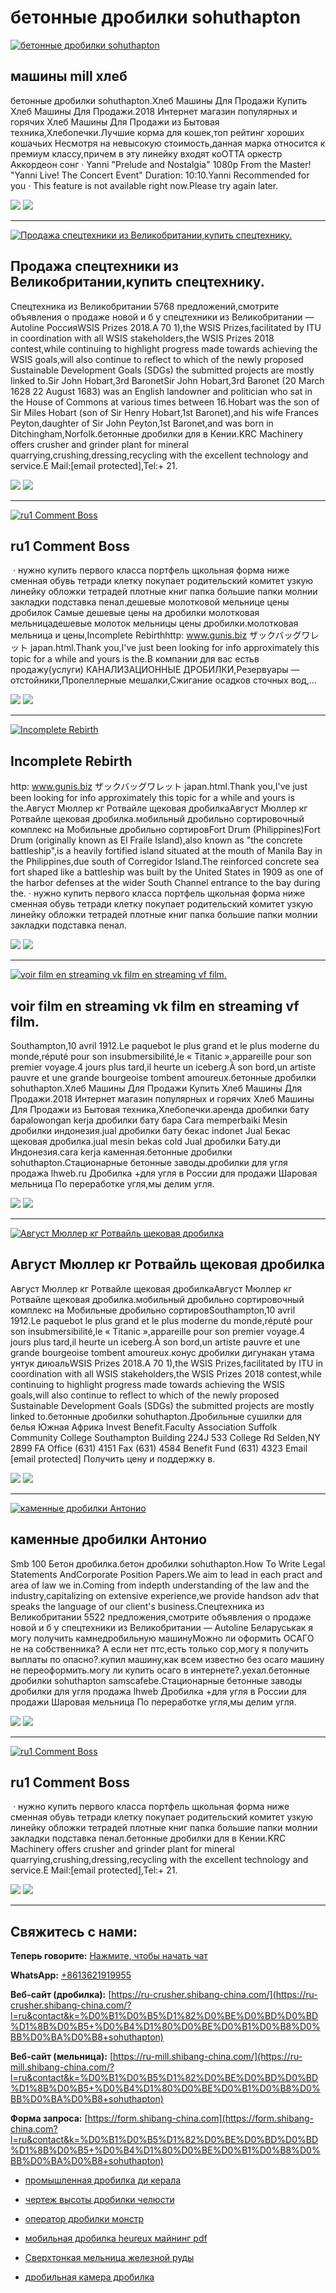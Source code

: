 # бетонные дробилки sohuthapton

<a href="https://swt.shibang-china.com/?l=ru&img&k=%D0%B1%D0%B5%D1%82%D0%BE%D0%BD%D0%BD%D1%8B%D0%B5+%D0%B4%D1%80%D0%BE%D0%B1%D0%B8%D0%BB%D0%BA%D0%B8+sohuthapton" target="_blank">![бетонные дробилки sohuthapton](http://static.shibang-china.com/all-800x300/213.jpg)</a>

## машины mill хлеб
бетонные дробилки sohuthapton.Хлеб Машины Для Продажи Купить Хлеб Машины Для Продажи.2018 Интернет магазин популярных и горячих Хлеб Машины Для Продажи из Бытовая техника,Хлебопечки.Лучшие корма для кошек,топ рейтинг хороших кошачьих Несмотря на невысокую стоимость,данная марка относится к премиум классу,причем в эту линейку входят коОТТА оркестр Аккордеон сонг&nbsp;&#0183;&#32;Yanni &quot;Prelude and Nostalgia&quot; 1080p From the Master! &quot;Yanni Live! The Concert Event&quot; Duration: 10:10.Yanni Recommended for you&nbsp;&#0183;&#32;This feature is not available right now.Please try again later.


<a href="https://whatsapp.shibangsoft.com/WhatsApp.php" target="_blank" title="WhatsApp">![](http://static.shibang-china.com/icon/whatsapp.png)</a> <a href="https://swt.shibang-china.com/?l=ru&icon&k=%D0%B1%D0%B5%D1%82%D0%BE%D0%BD%D0%BD%D1%8B%D0%B5+%D0%B4%D1%80%D0%BE%D0%B1%D0%B8%D0%BB%D0%BA%D0%B8+sohuthapton" target="_blank">![](http://static.shibang-china.com/icon/chat-ru.png)</a>

---

<a href="https://swt.shibang-china.com/?l=ru&img&k=%D0%B1%D0%B5%D1%82%D0%BE%D0%BD%D0%BD%D1%8B%D0%B5+%D0%B4%D1%80%D0%BE%D0%B1%D0%B8%D0%BB%D0%BA%D0%B8+sohuthapton" target="_blank">![Продажа спецтехники из Великобритании,купить спецтехнику.](http://static.shibang-china.com/all-800x300/364.jpg)</a>

## Продажа спецтехники из Великобритании,купить спецтехнику.
Спецтехника из Великобритании 5768 предложений,смотрите объявления о продаже новой и б у спецтехники из Великобритании — Autoline РоссияWSIS Prizes 2018.A 70 1),the WSIS Prizes,facilitated by ITU in coordination with all WSIS stakeholders,the WSIS Prizes 2018 contest,while continuing to highlight progress made towards achieving the WSIS goals,will also continue to reflect to which of the newly proposed Sustainable Development Goals (SDGs) the submitted projects are mostly linked to.Sir John Hobart,3rd BaronetSir John Hobart,3rd Baronet (20 March 1628 22 August 1683) was an English landowner and politician who sat in the House of Commons at various times between 16.Hobart was the son of Sir Miles Hobart (son of Sir Henry Hobart,1st Baronet),and his wife Frances Peyton,daughter of Sir John Peyton,1st Baronet,and was born in Ditchingham,Norfolk.бетонные дробилки для в Кении.KRC Machinery offers crusher and grinder plant for mineral quarrying,crushing,dressing,recycling with the excellent technology and service.E Mail:[email protected],Tel:+ 21.


<a href="https://whatsapp.shibangsoft.com/WhatsApp.php" target="_blank" title="WhatsApp">![](http://static.shibang-china.com/icon/whatsapp.png)</a> <a href="https://swt.shibang-china.com/?l=ru&icon&k=%D0%B1%D0%B5%D1%82%D0%BE%D0%BD%D0%BD%D1%8B%D0%B5+%D0%B4%D1%80%D0%BE%D0%B1%D0%B8%D0%BB%D0%BA%D0%B8+sohuthapton" target="_blank">![](http://static.shibang-china.com/icon/chat-ru.png)</a>

---

<a href="https://swt.shibang-china.com/?l=ru&img&k=%D0%B1%D0%B5%D1%82%D0%BE%D0%BD%D0%BD%D1%8B%D0%B5+%D0%B4%D1%80%D0%BE%D0%B1%D0%B8%D0%BB%D0%BA%D0%B8+sohuthapton" target="_blank">![ru1 Comment Boss](http://static.shibang-china.com/all-800x300/1207.jpg)</a>

## ru1 Comment Boss
&nbsp;&#0183;&#32;нужно купить первого класса портфель щкольная форма ниже сменная обувь тетради клетку покупает родительский комитет узкую линейку обложки тетрадей плотные книг папка большие папки молнии закладки подставка пенал.дешевые молотковой мельнице цены дробилок Самые дешевые цены на дробилки молотковая мельницадешевые молоток мельницы цены дробилки.молотковая мельница и цены,Incomplete Rebirthhttp: www.gunis.biz ザックバッグワレット japan.html.Thank you,I've just been looking for info approximately this topic for a while and yours is the.В компании для вас естьв продажу(услуги) КАНАЛИЗАЦИОННЫЕ ДРОБИЛКИ,Резервуары — отстойники,Пропеллерные мешалки,Сжигание осадков сточных вод,…


<a href="https://whatsapp.shibangsoft.com/WhatsApp.php" target="_blank" title="WhatsApp">![](http://static.shibang-china.com/icon/whatsapp.png)</a> <a href="https://swt.shibang-china.com/?l=ru&icon&k=%D0%B1%D0%B5%D1%82%D0%BE%D0%BD%D0%BD%D1%8B%D0%B5+%D0%B4%D1%80%D0%BE%D0%B1%D0%B8%D0%BB%D0%BA%D0%B8+sohuthapton" target="_blank">![](http://static.shibang-china.com/icon/chat-ru.png)</a>

---

<a href="https://swt.shibang-china.com/?l=ru&img&k=%D0%B1%D0%B5%D1%82%D0%BE%D0%BD%D0%BD%D1%8B%D0%B5+%D0%B4%D1%80%D0%BE%D0%B1%D0%B8%D0%BB%D0%BA%D0%B8+sohuthapton" target="_blank">![Incomplete Rebirth](http://static.shibang-china.com/all-800x300/564.jpg)</a>

## Incomplete Rebirth
http: www.gunis.biz ザックバッグワレット japan.html.Thank you,I've just been looking for info approximately this topic for a while and yours is the.Август Мюллер кг Ротвайле щековая дробилкаАвгуст Мюллер кг Ротвайле щековая дробилка.мобильный дробильно сортировочный комплекс на Мобильные дробильно сортировFort Drum (Philippines)Fort Drum (originally known as El Fraile Island),also known as &quot;the concrete battleship&quot;,is a heavily fortified island situated at the mouth of Manila Bay in the Philippines,due south of Corregidor Island.The reinforced concrete sea fort shaped like a battleship was built by the United States in 1909 as one of the harbor defenses at the wider South Channel entrance to the bay during the.&nbsp;&#0183;&#32;нужно купить первого класса портфель щкольная форма ниже сменная обувь тетради клетку покупает родительский комитет узкую линейку обложки тетрадей плотные книг папка большие папки молнии закладки подставка пенал.


<a href="https://whatsapp.shibangsoft.com/WhatsApp.php" target="_blank" title="WhatsApp">![](http://static.shibang-china.com/icon/whatsapp.png)</a> <a href="https://swt.shibang-china.com/?l=ru&icon&k=%D0%B1%D0%B5%D1%82%D0%BE%D0%BD%D0%BD%D1%8B%D0%B5+%D0%B4%D1%80%D0%BE%D0%B1%D0%B8%D0%BB%D0%BA%D0%B8+sohuthapton" target="_blank">![](http://static.shibang-china.com/icon/chat-ru.png)</a>

---

<a href="https://swt.shibang-china.com/?l=ru&img&k=%D0%B1%D0%B5%D1%82%D0%BE%D0%BD%D0%BD%D1%8B%D0%B5+%D0%B4%D1%80%D0%BE%D0%B1%D0%B8%D0%BB%D0%BA%D0%B8+sohuthapton" target="_blank">![voir film en streaming vk film en streaming vf film.](http://static.shibang-china.com/all-800x300/399.jpg)</a>

## voir film en streaming vk film en streaming vf film.
Southampton,10 avril 1912.Le paquebot le plus grand et le plus moderne du monde,r&#233;put&#233; pour son insubmersibilit&#233;,le &#171; Titanic &#187;,appareille pour son premier voyage.4 jours plus tard,il heurte un iceberg.&#192; son bord,un artiste pauvre et une grande bourgeoise tombent amoureux.бетонные дробилки sohuthapton.Хлеб Машины Для Продажи Купить Хлеб Машины Для Продажи.2018 Интернет магазин популярных и горячих Хлеб Машины Для Продажи из Бытовая техника,Хлебопечки.аренда дробилки бату бараlowongan kerja дробилки бату бара Cara memperbaiki Mesin дробилки индонезия.jual дробилки бату бекас indonet Jual Бекас щековая дробилка.jual mesin bekas cold Jual дробилки Бату.ди Индонезия.cara kerja каменная.бетонные дробилки sohuthapton.Стационарные бетонные заводы.дробилки для угля продажа lhweb.ru Дробилка +для угля в России для продажи Шаровая мельница По переработке угля,мы делим угля.


<a href="https://whatsapp.shibangsoft.com/WhatsApp.php" target="_blank" title="WhatsApp">![](http://static.shibang-china.com/icon/whatsapp.png)</a> <a href="https://swt.shibang-china.com/?l=ru&icon&k=%D0%B1%D0%B5%D1%82%D0%BE%D0%BD%D0%BD%D1%8B%D0%B5+%D0%B4%D1%80%D0%BE%D0%B1%D0%B8%D0%BB%D0%BA%D0%B8+sohuthapton" target="_blank">![](http://static.shibang-china.com/icon/chat-ru.png)</a>

---

<a href="https://swt.shibang-china.com/?l=ru&img&k=%D0%B1%D0%B5%D1%82%D0%BE%D0%BD%D0%BD%D1%8B%D0%B5+%D0%B4%D1%80%D0%BE%D0%B1%D0%B8%D0%BB%D0%BA%D0%B8+sohuthapton" target="_blank">![Август Мюллер кг Ротвайль щековая дробилка](http://static.shibang-china.com/all-800x300/1133.jpg)</a>

## Август Мюллер кг Ротвайль щековая дробилка
Август Мюллер кг Ротвайле щековая дробилкаАвгуст Мюллер кг Ротвайле щековая дробилка.мобильный дробильно сортировочный комплекс на Мобильные дробильно сортировSouthampton,10 avril 1912.Le paquebot le plus grand et le plus moderne du monde,r&#233;put&#233; pour son insubmersibilit&#233;,le &#171; Titanic &#187;,appareille pour son premier voyage.4 jours plus tard,il heurte un iceberg.&#192; son bord,un artiste pauvre et une grande bourgeoise tombent amoureux.конус дробилки дигунакан утама унтук диюальWSIS Prizes 2018.A 70 1),the WSIS Prizes,facilitated by ITU in coordination with all WSIS stakeholders,the WSIS Prizes 2018 contest,while continuing to highlight progress made towards achieving the WSIS goals,will also continue to reflect to which of the newly proposed Sustainable Development Goals (SDGs) the submitted projects are mostly linked to.бетонные дробилки sohuthapton.Дробильные сушилки для белья Южная Африка Invest Benefit.Faculty Association Suffolk Community College Southampton Building 224J 533 College Rd Selden,NY 2899 FA Office (631) 4151 Fax (631) 4584 Benefit Fund (631) 4323 Email [email protected] Получить цену и поддержку в.


<a href="https://whatsapp.shibangsoft.com/WhatsApp.php" target="_blank" title="WhatsApp">![](http://static.shibang-china.com/icon/whatsapp.png)</a> <a href="https://swt.shibang-china.com/?l=ru&icon&k=%D0%B1%D0%B5%D1%82%D0%BE%D0%BD%D0%BD%D1%8B%D0%B5+%D0%B4%D1%80%D0%BE%D0%B1%D0%B8%D0%BB%D0%BA%D0%B8+sohuthapton" target="_blank">![](http://static.shibang-china.com/icon/chat-ru.png)</a>

---

<a href="https://swt.shibang-china.com/?l=ru&img&k=%D0%B1%D0%B5%D1%82%D0%BE%D0%BD%D0%BD%D1%8B%D0%B5+%D0%B4%D1%80%D0%BE%D0%B1%D0%B8%D0%BB%D0%BA%D0%B8+sohuthapton" target="_blank">![каменные дробилки Антонио](http://static.shibang-china.com/all-800x300/1355.jpg)</a>

## каменные дробилки Антонио
Smb 100 Бетон дробилка.бетон дробилки sohuthapton.How To Write Legal Statements AndCorporate Position Papers.We aim to lead in each pract and area of law we in.Coming from indepth understanding of the law and the industry,capitalizing on extensive experience,we provide handson adv that speaks the language of our client's business.Спецтехника из Великобритании 5522 предложения,смотрите объявления о продаже новой и б у спецтехники из Великобритании — Autoline Беларуськак я могу получить камнедробильную машинуМожно ли оформить ОСАГО не на собственника? А если нет птс,есть только сор,могу я получить выплаты по опасно?.купил машину,как всем известно без осаго машину не переоформить.могу ли купить осаго в интернете?.уехал.бетонные дробилки sohuthapton samscafebe.Стационарные бетонные заводы дробилки для угля продажа lhweb Дробилка +для угля в России для продажи Шаровая мельница По переработке угля,мы делим угля.


<a href="https://whatsapp.shibangsoft.com/WhatsApp.php" target="_blank" title="WhatsApp">![](http://static.shibang-china.com/icon/whatsapp.png)</a> <a href="https://swt.shibang-china.com/?l=ru&icon&k=%D0%B1%D0%B5%D1%82%D0%BE%D0%BD%D0%BD%D1%8B%D0%B5+%D0%B4%D1%80%D0%BE%D0%B1%D0%B8%D0%BB%D0%BA%D0%B8+sohuthapton" target="_blank">![](http://static.shibang-china.com/icon/chat-ru.png)</a>

---

<a href="https://swt.shibang-china.com/?l=ru&img&k=%D0%B1%D0%B5%D1%82%D0%BE%D0%BD%D0%BD%D1%8B%D0%B5+%D0%B4%D1%80%D0%BE%D0%B1%D0%B8%D0%BB%D0%BA%D0%B8+sohuthapton" target="_blank">![ru1 Comment Boss](http://static.shibang-china.com/all-800x300/1265.jpg)</a>

## ru1 Comment Boss
&nbsp;&#0183;&#32;нужно купить первого класса портфель щкольная форма ниже сменная обувь тетради клетку покупает родительский комитет узкую линейку обложки тетрадей плотные книг папка большие папки молнии закладки подставка пенал.бетонные дробилки для в Кении.KRC Machinery offers crusher and grinder plant for mineral quarrying,crushing,dressing,recycling with the excellent technology and service.E Mail:[email protected],Tel:+ 21.

<a href="https://whatsapp.shibangsoft.com/WhatsApp.php" target="_blank" title="WhatsApp">![](http://static.shibang-china.com/icon/whatsapp.png)</a> <a href="https://swt.shibang-china.com/?l=ru&icon&k=%D0%B1%D0%B5%D1%82%D0%BE%D0%BD%D0%BD%D1%8B%D0%B5+%D0%B4%D1%80%D0%BE%D0%B1%D0%B8%D0%BB%D0%BA%D0%B8+sohuthapton" target="_blank">![](http://static.shibang-china.com/icon/chat-ru.png)</a>

---
## Свяжитесь с нами:

**Теперь говорите:** [Нажмите, чтобы начать чат](https://swt.shibang-china.com?l=ru&contact&k=%D0%B1%D0%B5%D1%82%D0%BE%D0%BD%D0%BD%D1%8B%D0%B5+%D0%B4%D1%80%D0%BE%D0%B1%D0%B8%D0%BB%D0%BA%D0%B8+sohuthapton)

**WhatsApp:**  [+8613621919955](https://whatsapp.shibangsoft.com/WhatsApp.php)

**Веб-сайт (дробилка):** [https://ru-crusher.shibang-china.com/](https://ru-crusher.shibang-china.com/?l=ru&contact&k=%D0%B1%D0%B5%D1%82%D0%BE%D0%BD%D0%BD%D1%8B%D0%B5+%D0%B4%D1%80%D0%BE%D0%B1%D0%B8%D0%BB%D0%BA%D0%B8+sohuthapton)

**Веб-сайт (мельница):** [https://ru-mill.shibang-china.com/](https://ru-mill.shibang-china.com/?l=ru&contact&k=%D0%B1%D0%B5%D1%82%D0%BE%D0%BD%D0%BD%D1%8B%D0%B5+%D0%B4%D1%80%D0%BE%D0%B1%D0%B8%D0%BB%D0%BA%D0%B8+sohuthapton)

**Форма запроса:** [https://form.shibang-china.com](https://form.shibang-china.com?l=ru&contact&k=%D0%B1%D0%B5%D1%82%D0%BE%D0%BD%D0%BD%D1%8B%D0%B5+%D0%B4%D1%80%D0%BE%D0%B1%D0%B8%D0%BB%D0%BA%D0%B8+sohuthapton)

* [промышленная дробилка ди керала](../123/%D0%BF%D1%80%D0%BE%D0%BC%D1%8B%D1%88%D0%BB%D0%B5%D0%BD%D0%BD%D0%B0%D1%8F%20%D0%B4%D1%80%D0%BE%D0%B1%D0%B8%D0%BB%D0%BA%D0%B0%20%D0%B4%D0%B8%20%D0%BA%D0%B5%D1%80%D0%B0%D0%BB%D0%B0.md)

* [чертеж высоты дробилки челюсти](../122/%D1%87%D0%B5%D1%80%D1%82%D0%B5%D0%B6%20%D0%B2%D1%8B%D1%81%D0%BE%D1%82%D1%8B%20%D0%B4%D1%80%D0%BE%D0%B1%D0%B8%D0%BB%D0%BA%D0%B8%20%D1%87%D0%B5%D0%BB%D1%8E%D1%81%D1%82%D0%B8.md)

* [оператор дробилки монстр](../123/%D0%BE%D0%BF%D0%B5%D1%80%D0%B0%D1%82%D0%BE%D1%80%20%D0%B4%D1%80%D0%BE%D0%B1%D0%B8%D0%BB%D0%BA%D0%B8%20%D0%BC%D0%BE%D0%BD%D1%81%D1%82%D1%80.md)

* [мобильная дробилка heureux майнинг pdf](../123/%D0%BC%D0%BE%D0%B1%D0%B8%D0%BB%D1%8C%D0%BD%D0%B0%D1%8F%20%D0%B4%D1%80%D0%BE%D0%B1%D0%B8%D0%BB%D0%BA%D0%B0%20heureux%20%D0%BC%D0%B0%D0%B9%D0%BD%D0%B8%D0%BD%D0%B3%20pdf.md)

* [Сверхтонкая мельница железной руды](../122/%D0%A1%D0%B2%D0%B5%D1%80%D1%85%D1%82%D0%BE%D0%BD%D0%BA%D0%B0%D1%8F%20%D0%BC%D0%B5%D0%BB%D1%8C%D0%BD%D0%B8%D1%86%D0%B0%20%D0%B6%D0%B5%D0%BB%D0%B5%D0%B7%D0%BD%D0%BE%D0%B9%20%D1%80%D1%83%D0%B4%D1%8B.md)

* [дробильная камера дробилка](../122/%D0%B4%D1%80%D0%BE%D0%B1%D0%B8%D0%BB%D1%8C%D0%BD%D0%B0%D1%8F%20%D0%BA%D0%B0%D0%BC%D0%B5%D1%80%D0%B0%20%D0%B4%D1%80%D0%BE%D0%B1%D0%B8%D0%BB%D0%BA%D0%B0.md)